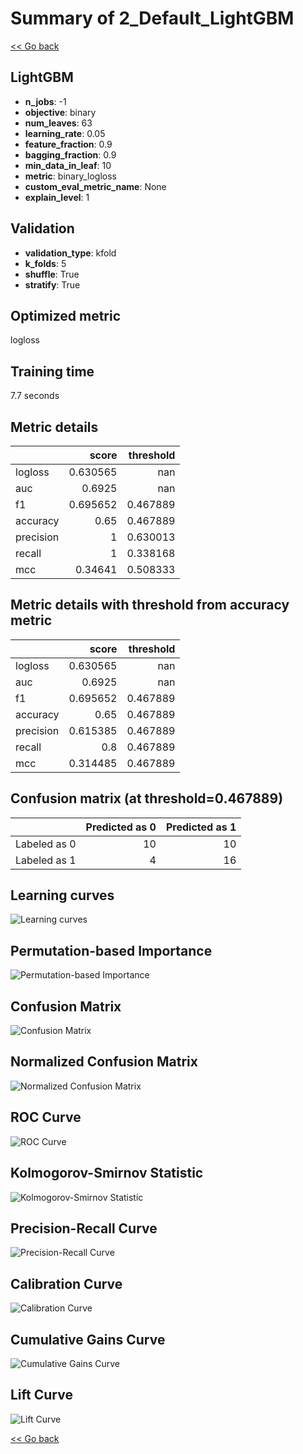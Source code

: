 # Summary of 2_Default_LightGBM

[<< Go back](../README.md)


## LightGBM
- **n_jobs**: -1
- **objective**: binary
- **num_leaves**: 63
- **learning_rate**: 0.05
- **feature_fraction**: 0.9
- **bagging_fraction**: 0.9
- **min_data_in_leaf**: 10
- **metric**: binary_logloss
- **custom_eval_metric_name**: None
- **explain_level**: 1

## Validation
 - **validation_type**: kfold
 - **k_folds**: 5
 - **shuffle**: True
 - **stratify**: True

## Optimized metric
logloss

## Training time

7.7 seconds

## Metric details
|           |    score |   threshold |
|:----------|---------:|------------:|
| logloss   | 0.630565 |  nan        |
| auc       | 0.6925   |  nan        |
| f1        | 0.695652 |    0.467889 |
| accuracy  | 0.65     |    0.467889 |
| precision | 1        |    0.630013 |
| recall    | 1        |    0.338168 |
| mcc       | 0.34641  |    0.508333 |


## Metric details with threshold from accuracy metric
|           |    score |   threshold |
|:----------|---------:|------------:|
| logloss   | 0.630565 |  nan        |
| auc       | 0.6925   |  nan        |
| f1        | 0.695652 |    0.467889 |
| accuracy  | 0.65     |    0.467889 |
| precision | 0.615385 |    0.467889 |
| recall    | 0.8      |    0.467889 |
| mcc       | 0.314485 |    0.467889 |


## Confusion matrix (at threshold=0.467889)
|              |   Predicted as 0 |   Predicted as 1 |
|:-------------|-----------------:|-----------------:|
| Labeled as 0 |               10 |               10 |
| Labeled as 1 |                4 |               16 |

## Learning curves
![Learning curves](learning_curves.png)

## Permutation-based Importance
![Permutation-based Importance](permutation_importance.png)
## Confusion Matrix

![Confusion Matrix](confusion_matrix.png)


## Normalized Confusion Matrix

![Normalized Confusion Matrix](confusion_matrix_normalized.png)


## ROC Curve

![ROC Curve](roc_curve.png)


## Kolmogorov-Smirnov Statistic

![Kolmogorov-Smirnov Statistic](ks_statistic.png)


## Precision-Recall Curve

![Precision-Recall Curve](precision_recall_curve.png)


## Calibration Curve

![Calibration Curve](calibration_curve_curve.png)


## Cumulative Gains Curve

![Cumulative Gains Curve](cumulative_gains_curve.png)


## Lift Curve

![Lift Curve](lift_curve.png)



[<< Go back](../README.md)
